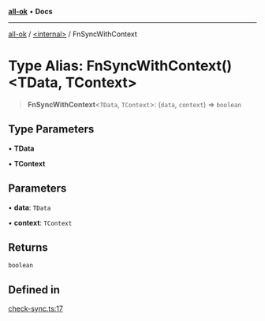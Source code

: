 [**all-ok**](../../README.md) • **Docs**

***

[all-ok](../../README.md) / [\<internal\>](../README.md) / FnSyncWithContext

# Type Alias: FnSyncWithContext()\<TData, TContext\>

> **FnSyncWithContext**\<`TData`, `TContext`\>: (`data`, `context`) => `boolean`

## Type Parameters

• **TData**

• **TContext**

## Parameters

• **data**: `TData`

• **context**: `TContext`

## Returns

`boolean`

## Defined in

[check-sync.ts:17](https://github.com/oreshinya/all-ok/blob/dfff127c5eb58a58e8edbe24045bd413de99450a/src/check-sync.ts#L17)
